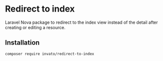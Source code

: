 # Redirect to index
Laravel Nova package to redirect to the index view instead of the detail after creating or editing a resource.


## Installation

```
composer require invato/redirect-to-index
```
